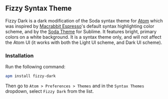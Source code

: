 ## Fizzy Syntax Theme

Fizzy Dark is a dark modification of the Soda syntax theme for [Atom](http://atom.io/) which was inspired by [Macrabbit Espresso](http://macrabbit.com/espresso/)'s default syntax highlighting color scheme, and by the [Soda Theme](https://github.com/buymeasoda/soda-theme) for Sublime. It features bright, primary colors on a white background. It is a syntax theme only, and will not affect the Atom UI (it works with both the Light UI scheme, and Dark UI scheme).

### Installation

Run the following command:

```sh
apm install fizzy-dark
```

Then go to `Atom > Preferences > Themes` and in the `Syntax Themes` dropdown, select `Fizzy Dark` from the list.

